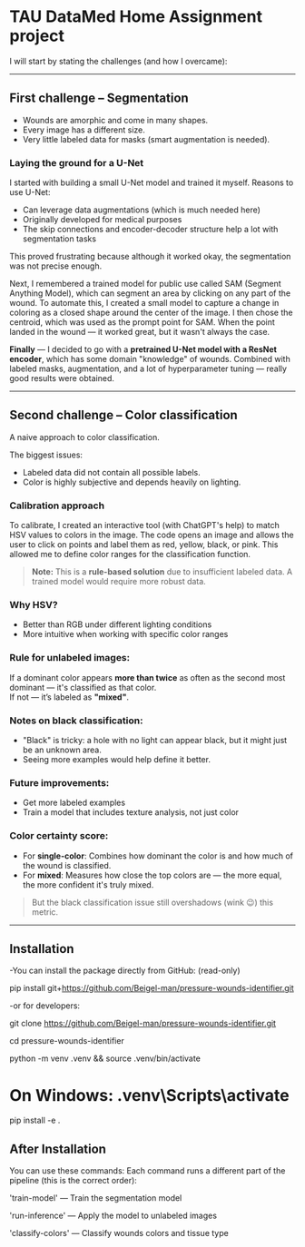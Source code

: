 # TAU DataMed Home Assignment project

I will start by stating the challenges (and how I overcame):

---

## First challenge – Segmentation

- Wounds are amorphic and come in many shapes.
- Every image has a different size.
- Very little labeled data for masks (smart augmentation is needed).

### Laying the ground for a U-Net

I started with building a small U-Net model and trained it myself. Reasons to use U-Net:
- Can leverage data augmentations (which is much needed here)
- Originally developed for medical purposes
- The skip connections and encoder-decoder structure help a lot with segmentation tasks

This proved frustrating because although it worked okay, the segmentation was not precise enough.

Next, I remembered a trained model for public use called SAM (Segment Anything Model), which can segment an area by clicking on any part of the wound. To automate this, I created a small model to capture a change in coloring as a closed shape around the center of the image. I then chose the centroid, which was used as the prompt point for SAM. When the point landed in the wound — it worked great, but it wasn't always the case.

**Finally** — I decided to go with a **pretrained U-Net model with a ResNet encoder**, which has some domain "knowledge" of wounds. Combined with labeled masks, augmentation, and a lot of hyperparameter tuning — really good results were obtained.

---

## Second challenge – Color classification

A naive approach to color classification.

The biggest issues:
- Labeled data did not contain all possible labels.
- Color is highly subjective and depends heavily on lighting.

### Calibration approach

To calibrate, I created an interactive tool (with ChatGPT's help) to match HSV values to colors in the image. The code opens an image and allows the user to click on points and label them as red, yellow, black, or pink. This allowed me to define color ranges for the classification function.

> **Note:** This is a **rule-based solution** due to insufficient labeled data. A trained model would require more robust data.

### Why HSV?

- Better than RGB under different lighting conditions
- More intuitive when working with specific color ranges

### Rule for unlabeled images:

If a dominant color appears **more than twice** as often as the second most dominant — it's classified as that color.  
If not — it’s labeled as **"mixed"**.

### Notes on black classification:

- "Black" is tricky: a hole with no light can appear black, but it might just be an unknown area.
- Seeing more examples would help define it better.

### Future improvements:

- Get more labeled examples
- Train a model that includes texture analysis, not just color

### Color certainty score:

- For **single-color**: Combines how dominant the color is and how much of the wound is classified.
- For **mixed**: Measures how close the top colors are — the more equal, the more confident it's truly mixed.

> But the black classification issue still overshadows (wink 😉) this metric.

---

##  Installation

-You can install the package directly from GitHub: (read-only)

pip install git+https://github.com/Beigel-man/pressure-wounds-identifier.git

-or for developers:

git clone https://github.com/Beigel-man/pressure-wounds-identifier.git

cd pressure-wounds-identifier

python -m venv .venv && source .venv/bin/activate  

# On Windows: .venv\Scripts\activate
pip install -e .

##  After Installation
You can use these commands:
Each command runs a different part of the pipeline (this is the correct order):

'train-model' — Train the segmentation model

'run-inference' — Apply the model to unlabeled images

'classify-colors' — Classify wounds colors and tissue type
